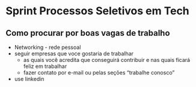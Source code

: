 # Sprint Processos Seletivos em Tech

## Como procurar por boas vagas de trabalho

- Networking - rede pessoal
- seguir empresas que voce gostaria de trabalhar
    - as quais você acredita que conseguirá contribuir e nas quais ficará feliz em trabalhar
    - fazer contato por e-mail ou pelas seções “trabalhe conosco”
- use linkedin


